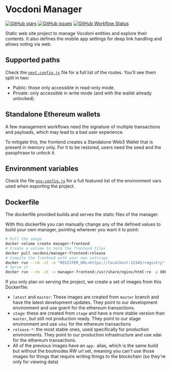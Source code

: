 # Vocdoni Manager

[![GitHub stars](https://img.shields.io/github/stars/vocdoni/vocdoni-manager-frontend)][stargazers]
[![GitHub issues](https://img.shields.io/github/issues/vocdoni/vocdoni-manager-frontend)][issues]
[![GitHub Workflow Status](https://img.shields.io/github/workflow/status/vocdoni/vocdoni-manager-frontend/Main)][actions]

Static web site project to manage Vocdoni entities and explore their contents. It also defines the mobile app settings for deep link handling and allows voting via web.

## Supported paths

Check the [`next.config.js`][next.config.js] file for a full list of the routes. You'll see them split in two:

- Public: those only accessible in read-only mode.
- Private: only accessible in write mode (and with the wallet already unlocked).

## Standalone Ethereum wallets

A few management workflows need the signature of multiple transactions and payloads, which may lead to a bad user experience.

To mitigate this, the frontend creates a Standalone Web3 Wallet that is present in memory only. For it to be restored, users need the seed and the passphrase to unlock it.

## Environment variables

Check the file [`env-config.js`][env-config.js] for a full featured list of the environment vars used when exporting the project.

## Dockerfile

The dockerfile provided builds and serves the static files of the manager.

With this dockerfile you can manually change any of the defined values to build your own manager, pointing wherever you want it to point:

```sh
# Pull the image
docker volume create manager-frontend
# Create a volume to hold the frontend files
docker pull vocdoni/manager-frontend:release
# Compile the frontend with your own settings
docker run --rm -it -e "REGISTER_URL=https://localhost:12345/registry" -v manager-frontend:/app/build vocdoni/manager-frontend:release
# Serve it
docker run --rm -it -v manager-frontend:/usr/share/nginx/html:ro -p 8000:80 nginx
```

If you only plan on serving the project, we create a set of images from this Dockerfile:

- `latest` and `master`: These images are created from `master` branch and have the latest development updates. They point to our development environment and use goerli for the ethereum transactions.
- `stage`: these are created from `stage` and have a more stable version than `master`, but still not production ready. They point to our stage environment and use `xdai` for the ethereum transactions
- `release-*`: the most stable ones, used specifically for production environments. They point to our production infrastructure and use xdai for the ethereum transactions.
- All of the previous images have an `app-` alias, which is the same build but without the bootnodes RW url set, meaning you can't use those images for things that require writing things to the blockchain (so they're only for viewing data)


[next.config.js]: ./next.config.js
[env-config.js]: ./env-config.js

[issues]: https://github.com/vocdoni/vocdoni-manager-frontend/issues
[stargazers]: https://github.com/vocdoni/vocdoni-manager-frontend/stargazers
[actions]: https://github.com/vocdoni/vocdoni-manager-frontend/actions
